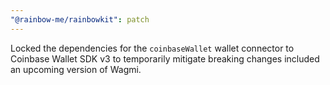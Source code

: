 ```yaml
---
"@rainbow-me/rainbowkit": patch
---
```


Locked the dependencies for the `coinbaseWallet` wallet connector to Coinbase Wallet SDK v3 to temporarily mitigate breaking changes included an upcoming version of Wagmi.
